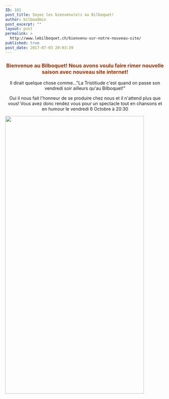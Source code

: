 ```yaml
---
ID: 181
post_title: Soyez les bienvenu(e)s au Bilboquet!
author: bilboadmin
post_excerpt: ""
layout: post
permalink: >
  http://www.lebilboquet.ch/bienvenu-sur-notre-nouveau-site/
published: true
post_date: 2017-07-03 20:03:39
---
```

<h3 style="text-align: center;"><strong><span style="color: #993300;">Bienvenue au Bilboquet! Nous avons voulu faire rimer nouvelle saison avec nouveau site internet!</span></strong></h3>
<p style="text-align: center;">Il dirait quelque chose comme..."La Tristitiude c'est quand on passe son vendredi soir ailleurs qu'au Bilboquet!"</p>
<p style="text-align: center;">Oui il nous fait l'honneur de se produire chez nous et il n'attend plus que vous! Vous avez donc rendez vous pour un spectacle tout en chansons et en humour le vendredi 6 Octobre à 20:30</p>
<img class="wp-image-53 size-full aligncenter" src="//www.lebilboquet.ch/wp-content/uploads/2017/06/2.Oldelaf.jpg" alt="" width="438" height="875" />